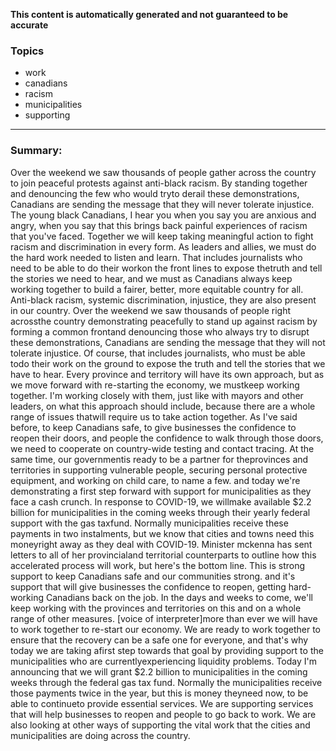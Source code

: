 **This content is automatically generated and not guaranteed to be accurate**

### Topics

- work
- canadians
- racism
- municipalities
- supporting

---

### Summary:


Over the weekend we saw thousands of people gather across the country to join peaceful protests against anti-black racism.
By standing together and denouncing the few who would tryto derail these demonstrations, Canadians are sending the message that they will never tolerate injustice.
The young black Canadians, I hear you when you say you are anxious and angry, when you say that this brings back painful experiences of racism that you've faced.
Together we will keep taking meaningful action to fight racism and discrimination in every form.
As leaders and allies, we must do the hard work needed to listen and learn.
That includes journalists who need to be able to do their workon the front lines to expose thetruth and tell the stories we need to hear, and we must as Canadians always keep working together to build a fairer, better, more equitable country for all.
Anti-black racism, systemic discrimination, injustice, they are also present in our country.
Over the weekend we saw thousands of people right acrossthe country demonstrating peacefully to stand up against racism by forming a common frontand denouncing those who always try to disrupt these demonstrations, Canadians are sending the message that they will not tolerate injustice.
Of course, that includes journalists, who must be able todo their work on the ground to expose the truth and tell the stories that we have to hear.
Every province and territory will have its own approach, but as we move forward with re-starting the economy, we mustkeep working together.
I'm working closely with them, just like with mayors and other leaders, on what this approach should include, because there are a whole range of issues thatwill require us to take action together.
As I've said before, to keep Canadians safe, to give businesses the confidence to reopen their doors, and people the confidence to walk through those doors, we need to cooperate on country-wide testing and contact tracing.
At the same time, our governmentis ready to be a partner for theprovinces and territories in supporting vulnerable people, securing personal protective equipment, and working on child care, to name a few.
and today we're demonstrating a first step forward with support for municipalities as they face a cash crunch.
In response to COVID-19, we willmake available $2.2 billion for municipalities in the coming weeks through their yearly federal support with the gas taxfund.
Normally municipalities receive these payments in two instalments, but we know that cities and towns need this moneyright away as they deal with COVID-19.
Minister mckenna has sent letters to all of her provincialand territorial counterparts to outline how this accelerated process will work, but here's the bottom line.
This is strong support to keep Canadians safe and our communities strong.
and it's support that will give businesses the confidence to reopen, getting hard-working Canadians back on the job.
In the days and weeks to come, we'll keep working with the provinces and territories on this and on a whole range of other measures.
[voice of interpreter]more than ever we will have to work together to re-start our economy.
We are ready to work together to ensure that the recovery can be a safe one for everyone, and that's why today we are taking afirst step towards that goal by providing support to the municipalities who are currentlyexperiencing liquidity problems.
Today I'm announcing that we will grant $2.2 billion to municipalities in the coming weeks through the federal gas tax fund.
Normally the municipalities receive those payments twice in the year, but this is money theyneed now, to be able to continueto provide essential services.
We are supporting services that will help businesses to reopen and people to go back to work.
We are also looking at other ways of supporting the vital work that the cities and municipalities are doing across the country.